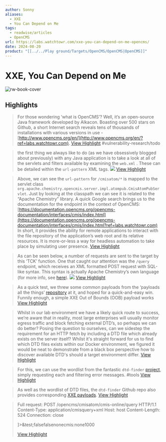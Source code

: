 ```yaml
---
author: Sonny
aliases:
  - XXE
  - You Can Depend on Me
tags:
  - readwise/articles
  - OpenCMS
url: https://labs.watchtowr.com/xxe-you-can-depend-on-me-opencms/
date: 2024-08-20
product: "[[../../Play ground/Targets/OpenCMS/OpenCMS|OpenCMS]]"
---
```

# XXE, You Can Depend on Me

![rw-book-cover](https://labs.watchtowr.com/content/images/2023/11/opencms.png)

## Highlights


> For those wondering ‘what is OpenCMS’? Well, it’s an open-source Java framework developed by Alkacon. Boasting over 500 stars on Github, a short Internet search reveals tens of thousands of installations with various versions in use - [http://www.opencms.org/en/](http://www.opencms.org/en/?ref=labs.watchtowr.com).
> [View Highlight](https://read.readwise.io/read/01hh01zyge3mbghgasfevzgg9e)
> #vulnerability-research/todo 


> the first thing we always like to do (as we have obsessively blogged about previously) with any Java application is to take a look at all of the servlets and filters available by examining the `web.xml` . These can be detailed within the `url-pattern` XML tags.
>  ![](https://labs.watchtowr.com/content/images/2023/11/image-2.png)
> [View Highlight](https://read.readwise.io/read/01hh024eh9710xb2f7kc92x6ns)



> Above, we can see the `url-pattern` for `/cmisatom/*` is mapped to the servlet class `org.apache.chemistry.opencmis.server.impl.atompub.CmisAtomPubServlet`. Just by looking at the classpath we can see it is related to the “Apache Chemistry” library. A quick Google search brings us to the documentation for the endpoint in the context of OpenCMS: [https://documentation.opencms.org/opencms-documentation/interfaces/cmis/index.html](https://documentation.opencms.org/opencms-documentation/interfaces/cmis/index.html?ref=labs.watchtowr.com)
>  In short, it provides the ability for remote applications to interact with the file repository of the application’s web root and its relative resources. It is more-or-less a way for headless automation to take place by simulating user presence.
> [View Highlight](https://read.readwise.io/read/01hh027a4c15ke3pxykm5f2mt9)



> As can be seen below, a number of requests are sent to the target by this ‘TCK’ function. One that caught our attention was the `/query` endpoint, which receives an XML formatted POST request with SQL-like syntax. This syntax is actually Apache Chemistry’s own language (for more info, see [here](https://chemistry.apache.org/docs/cmis-samples/samples/query-examples/index.html?ref=labs.watchtowr.com)).
>  ![](https://labs.watchtowr.com/content/images/2023/11/image-5.png)
> [View Highlight](https://read.readwise.io/read/01hh02c17wrvp3a42cx7xwn77k)



> As a quick test, we threw some common payloads from the ‘payloads all the things’ [repository](https://github.com/swisskyrepo/PayloadsAllTheThings/blob/master/XXE?ref=labs.watchtowr.com) at it, and hoped for a quick-and-easy win.
>  Funnily enough, a simple XXE Out of Bounds (OOB) payload works
> [View Highlight](https://read.readwise.io/read/01hh02cgx9a0xy6qhgn0e7829k)



> Whilst in our lab environment we have a likely quick route to success, we’re aware that in reality, most large enterprises will usually monitor egress traffic and block fetching external DTD’s, so perhaps we can do better? Posing the question to ourselves, can we sidestep the requirement for an HTTP fetch by including a DTD file which already exists on the server itself?
>  Whilst it's straight forward for us to find which DTD files exists within our Docker environment, we figured it would be neat to demonstrate from a black box perspective how to discover available DTD's should a target environment differ.
> [View Highlight](https://read.readwise.io/read/01hh02e7mfbkhqee2mx4bfvx0t)



> For this, we can use the wordlist from the fantastic `dtd-finder` [project](https://github.com/GoSecure/dtd-finder/tree/master/list?ref=labs.watchtowr.com), simply requesting each and filtering error messages.
> #tools 
> [View Highlight](https://read.readwise.io/read/01hh02ezm5qer5gzf0pgrb4tw2)



> As well as the wordlist of DTD files, the `dtd-finder` Github repo also provides corresponding [XXE payloads](https://github.com/GoSecure/dtd-finder/blob/master/list/xxe_payloads.md?ref=labs.watchtowr.com).
> [View Highlight](https://read.readwise.io/read/01hh02fte4ygx0k7ddgnmrwkyk)



> Full request:
>  POST /opencms/cmisatom/cmis-online/query HTTP/1.1
>  Content-Type: application/cmisquery+xml
>  Host: host
>  Content-Length: 524
>  Connection: close
>  <?xml version='1.0' encoding='UTF-8'?><!DOCTYPE root [<!ENTITY test SYSTEM 'file:///etc/passwd'>]><cmis:query xmlns:cmis="<http://docs.oasis-open.org/ns/cmis/core/200908/>"><cmis:statement>&test;</cmis:statement><cmis:searchAllVersions>false</cmis:searchAllVersions><cmis:includeAllowableActions>false</cmis:includeAllowableActions><cmis:includeRelationships>none</cmis:includeRelationships><cmis:renditionFilter>cmis:none</cmis:renditionFilter><cmis:maxItems>100</cmis:maxItems><cmis:skipCount>0</cmis:skipCount></cmis:query>
> [View Highlight](https://read.readwise.io/read/01hh02h540dz7kcxtbd7a5dkgk)

